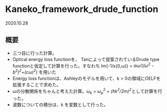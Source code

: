 # Kaneko_framework_drude_function

2020.10.28

## 概要

- 三つ目に行った計算。
- Optical energy loss functionを、 Tanによって提案されているDrude type functionと仮定して計算を行った。すなわち Im{-1/ε(0,ω)} = <i>aω/((ω<sup>2</sup> - b<sup>2</sup>)<sup>2</sup>+(cω)<sup>2</sup>) </i>を用いた
- Energy loss functionは、Ashleyのモデルを用いて、k > 0の領域にOELFを拡張することで求めた。
- ωの分散関係をちゃんと考えた計算。<i>ω<sub>k</sub> = ω<sub>p</sub><sup>2</sup> + (ℏk<sup>2</sup>/2m)<sup>2</sup></i>として計算を行った。
- 波数についての積分は、k を変数として行った。
